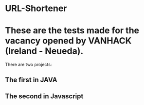 # URL-Shortener
<h1>These are the tests made for the vacancy opened by VANHACK (Ireland - Neueda).</h1>

There are two projects:
<h2>The first in JAVA</h2>
<h2>The second in Javascript</h2>

